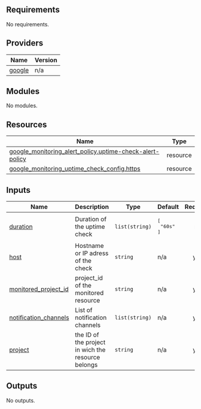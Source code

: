 ## Requirements

No requirements.

## Providers

| Name | Version |
|------|---------|
| <a name="provider_google"></a> [google](#provider\_google) | n/a |

## Modules

No modules.

## Resources

| Name | Type |
|------|------|
| [google_monitoring_alert_policy.uptime-check-alert-policy](https://registry.terraform.io/providers/hashicorp/google/latest/docs/resources/monitoring_alert_policy) | resource |
| [google_monitoring_uptime_check_config.https](https://registry.terraform.io/providers/hashicorp/google/latest/docs/resources/monitoring_uptime_check_config) | resource |

## Inputs

| Name | Description | Type | Default | Required |
|------|-------------|------|---------|:--------:|
| <a name="input_duration"></a> [duration](#input\_duration) | Duration of the uptime check | `list(string)` | <pre>[<br>  "60s"<br>]</pre> | no |
| <a name="input_host"></a> [host](#input\_host) | Hostname or IP adress of the check | `string` | n/a | yes |
| <a name="input_monitored_project_id"></a> [monitored\_project\_id](#input\_monitored\_project\_id) | project\_id of the monitored resource | `string` | n/a | yes |
| <a name="input_notification_channels"></a> [notification\_channels](#input\_notification\_channels) | List of notification channels | `list(string)` | n/a | yes |
| <a name="input_project"></a> [project](#input\_project) | the ID of the project in wich the resource belongs | `string` | n/a | yes |

## Outputs

No outputs.